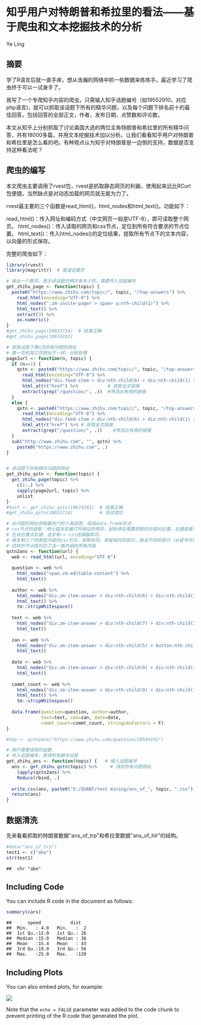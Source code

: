 知乎用户对特朗普和希拉里的看法——基于爬虫和文本挖掘技术的分析
================
Ye Ling

摘要
----

学了R语言后就一直手痒，想从浩瀚的网络中抓一些数据来练练手。最近学习了爬虫终于可以一试身手了。

我写了一个专爬知乎内容的爬虫，只需输入知乎话题编号（如19552910，对应php语言)，就可以抓取该话题下所有的精华问题，以及每个问题下排名前十的最佳回答，包括回答的全部正文，作者，发布日期，点赞数和评论数。

本文从知乎上分别抓取了讨论美国大选的两位主角特朗普和希拉里的所有精华问答，共有18000多篇，并用文本挖掘技术加以分析。让我们看看知乎用户对特朗普和希拉里是怎么看的吧。有种观点认为知乎对特朗普是一边倒的支持，数据是否支持这种看法呢？

爬虫的编写
----------

本文爬虫主要调用了rvest包，rvest是抓取静态网页的利器，使用起来远比RCurl包便捷。当然缺点是对动态加载的网页就无能为力了。

rvest最主要的三个函数是read\_html()，html\_nodes和html\_text()。功能如下：

read\_html()：传入网址和编码方式（中文网页一般是UTF-8），即可读取整个网页。 html\_nodes()：传入读取的网页和css节点，定位到所有符合要求的节点位置。 html\_text()：传入html\_nodes()的定位结果，提取所有节点下的文本内容，以向量的形式保存。

完整的爬虫如下：

``` r
library(rvest)
library(magrittr)  # 管道运算符

# 输出一个数字，表示该话题的精华有多少页，需要传入话题编号
get_zhihu_page <- function(topic) {  
  paste0("https://www.zhihu.com/topic/", topic, "/top-answers") %>%
    read_html(encoding="UTF-8") %>%
    html_nodes(".zm-invite-pager > span> a:nth-child(1)") %>%
    html_text() %>%
    extract(3) %>%
    as.numeric()
}
#get_zhihu_page(20023724)  # 结果正确
#get_zhihu_page(19674181)

# 获取话题下第n页所有问题的网址
# 第一页和其它页网址不一样，分别处理
page2url <- function(n, topic) {
  if (n==1) {
    qstn <- paste0("https://www.zhihu.com/topic/", topic, "/top-answers") %>%
      read_html(encoding="UTF-8") %>%
      html_nodes("div.feed-item > div:nth-child(6) > div:nth-child(1) > h2:nth-child(1) > a:nth-child(1)") %>%
      html_attr("href") %>%           # 获取全文链接
      extract(grep("/question/", .))  #筛选出有用的链接
  }
  else {
    qstn <- paste0("https://www.zhihu.com/topic/", topic, "/top-answers?page=", n) %>%
      read_html(encoding="UTF-8") %>%
      html_nodes("div.feed-item > div:nth-child(6) > div:nth-child(1) > h2:nth-child(1) > a:nth-child(1)") %>%
      html_attr("href") %>% # 获取全文链接
      extract(grep("/question/", .))    #筛选出有用的链接
  }
  sub("http://www.zhihu.com", "", qstn) %>%
    paste0("https://www.zhihu.com", .)
}


# 该话题下所有精华问题的网址
get_zhihu_qstn <- function(topic) { 
  get_zhihu_page(topic) %>%
    c(1:.) %>%
    sapply(page2url, topic) %>%
    unlist
}
#test <- get_zhihu_qstn(19674181)  # 结果正确
#get_zhihu_qstn(20023724)          # 测试成功

# 从问题的网址获取最热门的十条回答，组成data.frame形式
# css节点的获取：用火狐浏览器打开相应的网页，鼠标停在需要抓取的内容的位置，右键查看元素，即跳至查看器相应位置，
# 在该位置点右键，选复制-> css选择器即可。
# 再复制几个同类型内容的css节点，观察异同，保留相同的部分，删去不同的部分（从冒号开始，包括冒号，一直删到">"前）。
# 这样的节点就对应了这一类内容的所有内容
qstn2ans <- function(url) {
  web <- read_html(url, encoding="UTF-8")
  
  question <- web %>%
    html_nodes("span.zm-editable-content") %>%
    html_text()
  
  author <- web %>%
    html_nodes("div.zm-item-answer > div:nth-child(6) > div:nth-child(1) > span") %>%
    html_text() %>%
    tm::stripWhitespace()
  
  text <- web %>%
    html_nodes("div.zm-item-answer > div:nth-child(7) > div:nth-child(2)") %>% 
    html_text()
  
  zan <- web %>%
    html_nodes("div.zm-item-answer > div:nth-child(5) > button:nth-child(1) > span:nth-child(2)") %>%
    html_text()
  
  date <- web %>%
    html_nodes("div.zm-item-answer > div:nth-child(9) > div:nth-child(1) > a:nth-child(1)") %>%
    html_text()  
  
  commt_count <- web %>%
    html_nodes("div.zm-item-answer > div:nth-child(9) > div:nth-child(1) > a:nth-child(2)") %>%
    html_text() %>%
    tm::stripWhitespace()
  
  data.frame(question=question, author=author, 
             text=text, zan=zan, date=date, 
             commt_count=commt_count, stringsAsFactors = F)
}

#tmp <- qstn2ans("https://www.zhihu.com/question/20594192")

# 用户需要调用的函数
# 传入话题编号，获得所有精华问答
get_zhihu_ans <- function(topic) {   # 输入话题编号
  ans <- get_zhihu_qstn(topic) %>%     # 得到所有问题网址
    lapply(qstn2ans) %>%
    Reduce(rbind, .)
  
  write.csv(ans, paste0("E:/QUANT/text mining/ans_of_", topic, ".csv"))
  return(ans)
}
```

数据清洗
--------

先来看看抓取的特朗普数据"ans\_of\_trp"和希拉里数据"ans\_of\_hlr"的结构。

``` r
#data("ans_of_trp")
test1 <- c("abe")
str(test1)
```

    ##  chr "abe"

Including Code
--------------

You can include R code in the document as follows:

``` r
summary(cars)
```

    ##      speed           dist    
    ##  Min.   : 4.0   Min.   :  2  
    ##  1st Qu.:12.0   1st Qu.: 26  
    ##  Median :15.0   Median : 36  
    ##  Mean   :15.4   Mean   : 43  
    ##  3rd Qu.:19.0   3rd Qu.: 56  
    ##  Max.   :25.0   Max.   :120

Including Plots
---------------

You can also embed plots, for example:

![](知乎用户对特朗普和希拉里的看法_files/figure-markdown_github/pressure-1.png)

Note that the `echo = FALSE` parameter was added to the code chunk to prevent printing of the R code that generated the plot.
